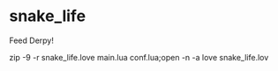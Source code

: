 # snake_life

Feed Derpy!

zip -9 -r snake_life.love main.lua conf.lua;open -n -a love snake_life.lov

